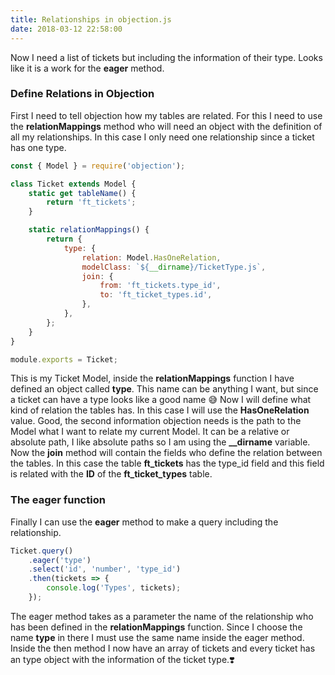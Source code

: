 ```yaml
---
title: Relationships in objection.js
date: 2018-03-12 22:58:00
---
```


Now I need a list of tickets but including the information of their type. Looks like it is a work for the **eager** method.

### Define Relations in Objection

First I need to tell objection how my tables are related. For this I need to use the **relationMappings**
method who will need an object with the definition of all my relationships.
In this case I only need one relationship since a ticket has one type.

```javascript
const { Model } = require('objection');

class Ticket extends Model {
	static get tableName() {
		return 'ft_tickets';
	}

	static relationMappings() {
		return {
			type: {
				relation: Model.HasOneRelation,
				modelClass: `${__dirname}/TicketType.js`,
				join: {
					from: 'ft_tickets.type_id',
					to: 'ft_ticket_types.id',
				},
			},
		};
	}
}

module.exports = Ticket;
```

This is my Ticket Model, inside the **relationMappings** function I have defined an object called **type**. This name can be anything I want, but since a ticket can have a type looks like a good name 😅
Now I will define what kind of relation the tables has. In this case I will use the **HasOneRelation** value.
Good, the second information objection needs is the path to the Model what I want to relate my current Model.
It can be a relative or absolute path, I like absolute paths so I am using the **\_\_dirname** variable.
Now the **join** method will contain the fields who define the relation between the tables. In this case the table **ft_tickets** has the type_id field and this field is related with the **ID** of the **ft_ticket_types** table.

### The eager function

Finally I can use the **eager** method to make a query including the relationship.

```javascript
Ticket.query()
	.eager('type')
	.select('id', 'number', 'type_id')
	.then(tickets => {
		console.log('Types', tickets);
	});
```

The eager method takes as a parameter the name of the relationship who has been defined in the **relationMappings** function. Since I choose the name **type** in there I must use the same name inside the eager method.
Inside the then method I now have an array of tickets and every ticket has an type object with the information of the ticket type.❣️
